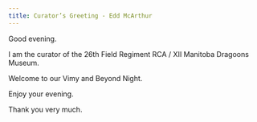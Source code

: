 ```yaml
---
title: Curator’s Greeting - Edd McArthur
---
```


Good evening.

I am the curator of the 26th Field Regiment RCA / XII Manitoba Dragoons Museum.

Welcome to our Vimy and Beyond Night.

Enjoy your evening.

Thank you very much.

